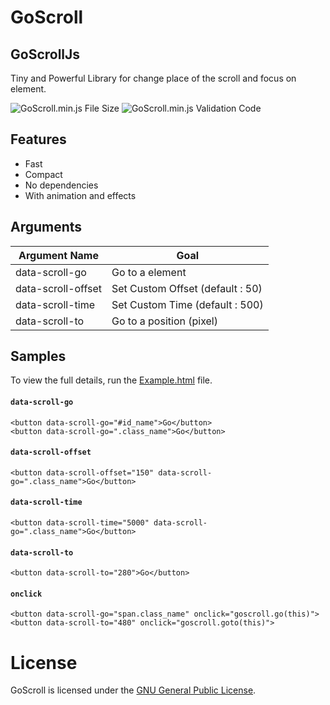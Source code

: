 # GoScroll

## GoScrollJs

Tiny and Powerful Library for change place of the scroll and focus on element.

![GoScroll.min.js File Size](https://img.shields.io/badge/Compressed%20Size-1.4%20KB-blue.svg) ![GoScroll.min.js Validation Code](https://img.shields.io/badge/Validation%20Code-No%20Error-green.svg)

## Features 

  - Fast
  - Compact
  - No dependencies
  - With animation and effects


## Arguments 

| Argument Name  | Goal |
| -------------- | ---- | 
| data-scroll-go  	| Go to a element  |     
| data-scroll-offset  | Set Custom Offset (default : 50)  |
| data-scroll-time  | Set Custom Time (default : 500)  |           
| data-scroll-to  | Go to a position (pixel)  |    


## Samples

To view the full details, run the [Example.html](https://github.com/BaseMax/GoScrollJs/blob/master/Example.html) file.

#### `data-scroll-go`
```
<button data-scroll-go="#id_name">Go</button>
<button data-scroll-go=".class_name">Go</button>
```
#### `data-scroll-offset`
```
<button data-scroll-offset="150" data-scroll-go=".class_name">Go</button>
```
#### `data-scroll-time`
```
<button data-scroll-time="5000" data-scroll-go=".class_name">Go</button>
```
#### `data-scroll-to`
```
<button data-scroll-to="280">Go</button>
```
#### `onclick`
```
<button data-scroll-go="span.class_name" onclick="goscroll.go(this)">
<button data-scroll-to="480" onclick="goscroll.goto(this)">
```


# License

GoScroll is licensed under the [GNU General Public License](https://github.com/BaseMax/GoScrollJs/blob/master/LICENSE).
